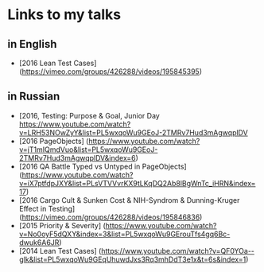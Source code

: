 # Links to my talks

## in English
 - [2016 Lean Test Cases] (https://vimeo.com/groups/426288/videos/195845395)

## in Russian
- [2016, Testing: Purpose & Goal, Junior Day https://www.youtube.com/watch?v=LRH53NOwZyY&list=PL5wxqoWu9GEoJ-2TMRv7Hud3mAgwqplDV
- [2016 PageObjects]
(https://www.youtube.com/watch?v=jT1mIQmdVuo&list=PL5wxqoWu9GEoJ-2TMRv7Hud3mAgwqplDV&index=6)
- [2016 QA Battle Typed vs Untyped in PageObjects]
(https://www.youtube.com/watch?v=iX7ptfdpJXY&list=PLsVTVVvrKX9tLKqDQ2Ab8lBgWnTc_iHRN&index=17)
- [2016 Cargo Cult & Sunken Cost & NIH-Syndrom & Dunning-Kruger Effect in Testing]
(https://vimeo.com/groups/426288/videos/195846836)
- [2015 Priority & Severity]
(https://www.youtube.com/watch?v=No0oyF5dQXY&index=3&list=PL5wxqoWu9GErouTfs4gq6Bc-dwuk6A6JR)
- [2014 Lean Test Cases]
(https://www.youtube.com/watch?v=QF0YOa--glk&list=PL5wxqoWu9GEqUhuwdJxs3Rq3mhDdT3e1x&t=6s&index=1)
